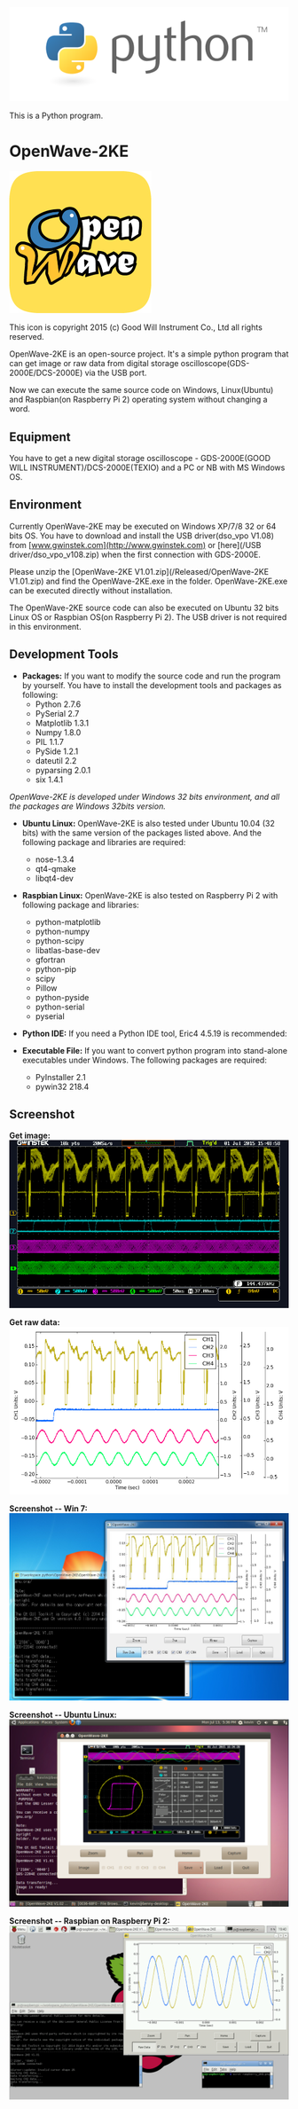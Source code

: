 ![Python logo](/image/python-logo.png)

This is a Python program.




OpenWave-2KE
============
![GetImage](/image/OpenWave256x256.jpg)

This icon is copyright 2015 (c) Good Will Instrument Co., Ltd all rights reserved.




OpenWave-2KE is an open-source project. It's a simple python program that can get image or raw data from digital storage oscilloscope(GDS-2000E/DCS-2000E) via the USB port.  

Now we can execute the same source code on Windows, Linux(Ubuntu) and Raspbian(on Raspberry Pi 2) operating system without changing a word.


Equipment
------------
You have to get a new digital storage oscilloscope - GDS-2000E(GOOD WILL INSTRUMENT)/DCS-2000E(TEXIO) and a PC or NB with MS Windows OS.




Environment
------------
Currently OpenWave-2KE may be executed on Windows XP/7/8 32 or 64 bits OS. You have to download and install the USB driver(dso_vpo V1.08) from [www.gwinstek.com](http://www.gwinstek.com) or [here](/USB driver/dso_vpo_v108.zip) when the first connection with GDS-2000E. 

Please unzip the [OpenWave-2KE V1.01.zip](/Released/OpenWave-2KE V1.01.zip) and find the OpenWave-2KE.exe in the folder. OpenWave-2KE.exe can be executed directly without installation.

The OpenWave-2KE source code can also be executed on Ubuntu 32 bits Linux OS or Raspbian OS(on Raspberry Pi 2). The USB driver is not required in this environment.


Development Tools
------------
- **Packages:**
   If you want to modify the source code and run the program by yourself. You have to install the development tools and packages as following:
   * Python 2.7.6
   * PySerial 2.7
   * Matplotlib 1.3.1
   * Numpy 1.8.0
   * PIL 1.1.7
   * PySide 1.2.1
   * dateutil 2.2
   * pyparsing 2.0.1
   * six 1.4.1

 *OpenWave-2KE is developed under Windows 32 bits environment, and all the packages are Windows 32bits version.*

- **Ubuntu Linux:**
   OpenWave-2KE is also tested under Ubuntu 10.04 (32 bits) with the same version of the packages listed above.  And the following package and libraries are required:
   * nose-1.3.4
   * qt4-qmake
   * libqt4-dev

- **Raspbian Linux:**
   OpenWave-2KE is also tested on Raspberry Pi 2 with following package and libraries:
   * python-matplotlib
   * python-numpy
   * python-scipy
   * libatlas-base-dev
   * gfortran
   * python-pip
   * scipy
   * Pillow
   * python-pyside
   * python-serial
   * pyserial


- **Python IDE:**
   If you need a Python IDE tool, Eric4 4.5.19  is recommended:


- **Executable File:**
   If you want to convert python program into stand-alone executables under Windows. The following packages are required:
   * PyInstaller 2.1
   * pywin32 218.4



   
Screenshot
------------
**Get image:**
![GetImage](/image/pic1.png)


**Get raw data:**
![GetRawData](/image/pic2.png)


**Screenshot -- Win 7:**
![MS Windows](/image/Win7_Screenshot.png)


**Screenshot -- Ubuntu Linux:**
![Ubuntu Linux](/image/Ubuntu1004_Screenshot.png)


**Screenshot -- Raspbian on Raspberry Pi 2:**
![Raspbian Linux](/image/Raspbian_Screenshot.png)
